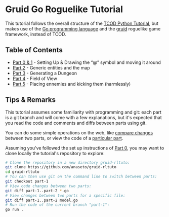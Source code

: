 # Gruid Go Roguelike Tutorial

This tutorial follows the overall structure of the [TCOD Python
Tutorial](http://rogueliketutorials.com/tutorials/tcod/v2), but makes use of
the [Go programming language](https://golang.org/) and the
[gruid](https://github.com/anaseto/gruid) roguelike game framework, instead of
TCOD.

## Table of Contents

* [Part 0 & 1](https://github.com/anaseto/gruid-rltuto/tree/part-1) - Setting Up & Drawing the “@” symbol and moving it around
* [Part 2](https://github.com/anaseto/gruid-rltuto/tree/part-2) - Generic entities and the map
* [Part 3](https://github.com/anaseto/gruid-rltuto/tree/part-3) - Generating a Dungeon
* [Part 4](https://github.com/anaseto/gruid-rltuto/tree/part-4) - Field of View
* [Part 5](https://github.com/anaseto/gruid-rltuto/tree/part-5) - Placing ennemies and kicking them (harmlessly)

## Tips & Remarks

This tutorial assumes some familiarity with programming and git: each part is a
git branch and will come with a few explanations, but it's expected that you
read the code and comments and diffs between parts using git.

You can do some simple operations on the web, like [compare
changes](https://github.com/anaseto/gruid-rltuto/compare/part-1...part-2)
between two parts, or view the code of a [particular
part](https://github.com/anaseto/gruid-rltuto/tree/part-1).

Assuming you've followed the set up instructions of [Part
0](https://github.com/anaseto/gruid-rltuto/tree/part-1), you may want to clone
locally the tutorial's repository to explore:

``` sh
# Clone the repository in a new directory gruid-rltuto:
git clone https://github.com/anaseto/gruid-rltuto
cd gruid-rltuto
# You can then use git on the command line to switch between parts:
git checkout part-1
# View code changes between two parts:
git diff part-1..part-2 *.go
# View changes between two parts for a specific file:
git diff part-1..part-2 model.go
# Run the code of the current branch "part-1":
go run .
```
